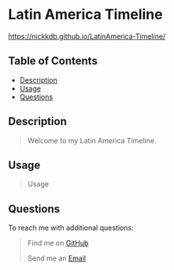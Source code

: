  # Latin America Timeline

https://nickkdb.github.io/LatinAmerica-Timeline/
    
## Table of Contents
- [Description](#Description)
- [Usage](#Usage)
- [Questions](#Questions)


## Description
> Welcome to my Latin America Timeline.

## Usage
> Usage

## Questions
To reach me with additional questions:
>
> Find me on [GitHub](https://github.com/nickkdb)
>
> Send me an [Email](mailto:nborges.dev@gmail.com)
